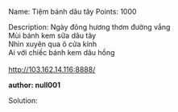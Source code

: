 Name: Tiệm bánh dâu tây 
Points: 1000 

Description:
Ngày đông hương thơm đường vắng<br>
Mùi bánh kem sữa dâu tây<br>
Nhìn xuyên qua ô cửa kính<br>
Ai với chiếc bánh kem dâu hồng<br><br>
http://103.162.14.116:8888/

**author: null001** 

Solution:
